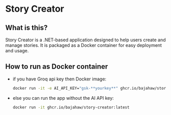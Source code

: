 # Story Creator

## What is this?
Story Creator is a .NET-based application designed to help users create and manage stories. It is packaged as a Docker container for easy deployment and usage.

## How to run as Docker container
- if you have Groq api key then Docker image:
   ```bash
   docker run -it -e AI_API_KEY="gsk-**yourkey**" ghcr.io/bajahaw/story-creator:latest
    ```
- else you can run the app without the AI API key:
   ```bash
   docker run -it ghcr.io/bajahaw/story-creator:latest
   ```